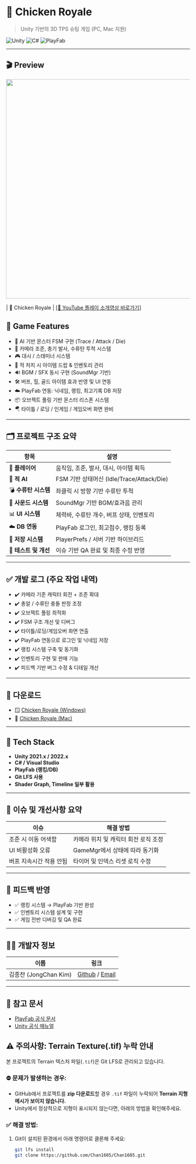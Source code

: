 # 🐔 Chicken Royale

> Unity 기반의 3D TPS 슈팅 게임 (PC, Mac 지원)

![Unity](https://img.shields.io/badge/Unity-20232A?style=for-the-badge&logo=unity&logoColor=white)
![C#](https://img.shields.io/badge/-C%23-239120?style=for-the-badge&logo=csharp&logoColor=white)
![PlayFab](https://img.shields.io/badge/PlayFab-FF6C37?style=for-the-badge)

---

## 🎬 Preview

<!--<img alt="screenshot" src="./ChickenRoyale/Assets/Resources/Images/reallastBG.png" width="80%"/> -->
<Img width ="600" height ="600" src="https://github.com/user-attachments/assets/2408eb8d-ba03-44df-8bcc-9d9718c19ded"/>


<p></p>| 🔗 Chicken Royale  | <a href="https://youtu.be/cAq-W0X-D7M">[🔗 YouTube 플레이 소개영상 바로가기]</a> <p>

## 🧩 Game Features

- 🧠 AI 기반 몬스터 FSM 구현 (Trace / Attack / Die)
- 🎯 카메라 조준, 총기 발사, 수류탄 투척 시스템
- 🎮 대시 / 스태미너 시스템
- 🎁 적 처치 시 아이템 드랍 & 인벤토리 관리
- 🔊 BGM / SFX 동시 구현 (SoundMgr 기반)
- 🛠 버프, 힐, 골드 아이템 효과 반영 및 UI 연동
- ☁️ PlayFab 연동: 닉네임, 랭킹, 최고기록 DB 저장
- 📦 오브젝트 풀링 기반 몬스터 리스폰 시스템
- 🪂 타이틀 / 로딩 / 인게임 / 게임오버 화면 완비

---

## 🗂 프로젝트 구조 요약

| 항목 | 설명 |
|------|------|
| 🎯 **플레이어** | 움직임, 조준, 발사, 대시, 아이템 획득 |
| 👾 **적 AI** | FSM 기반 상태머신 (Idle/Trace/Attack/Die) |
| 💣 **수류탄 시스템** | 좌클릭 시 방향 기반 수류탄 투척 |
| 🎵 **사운드 시스템** | SoundMgr 기반 BGM/효과음 관리 |
| 📊 **UI 시스템** | 체력바, 수류탄 개수, 버프 상태, 인벤토리 |
| ☁️ **DB 연동** | PlayFab 로그인, 최고점수, 랭킹 등록 |
| 💾 **저장 시스템** | PlayerPrefs / 서버 기반 하이브리드 |
| 🧪 **테스트 및 개선** | 이슈 기반 QA 완료 및 최종 수정 반영 |

---

## ✅ 개발 로그 (주요 작업 내역)

- ✔️ 카메라 기준 캐릭터 회전 + 조준 확대
- ✔️ 총알 / 수류탄 충돌 판정 조정
- ✔️ 오브젝트 풀링 최적화
- ✔️ FSM 구조 개선 및 디버그
- ✔️ 타이틀/로딩/게임오버 화면 연출
- ✔️ PlayFab 연동으로 로그인 및 닉네임 저장
- ✔️ 랭킹 시스템 구축 및 동기화
- ✔️ 인벤토리 구현 및 판매 기능
- ✔️ 피드백 기반 버그 수정 & 디테일 개선

---

## 🚀 다운로드

- 🪟 [Chicken Royale (Windows)](https://drive.google.com/file/d/1As4TtGGFFEUW4Lsp4gfaKbw4A5it5-iG/view?usp=drive_link)
- 🍎 [Chicken Royale (Mac)](https://drive.google.com/file/d/18TPozFCqR7o2zRArwAGxigz77zB_Qn92/view?usp=drive_link)

---

## 🧠 Tech Stack

- **Unity 2021.x / 2022.x**
- **C# / Visual Studio**
- **PlayFab (랭킹/DB)**
- **Git LFS 사용**
- **Shader Graph, Timeline 일부 활용**

---

## 📌 이슈 및 개선사항 요약

| 이슈 | 해결 방법 |
|------|-----------|
| 조준 시 이동 어색함 | 카메라 위치 및 캐릭터 회전 로직 조정 |
| UI 비활성화 오류 | GameMgr에서 상태에 따라 동기화 |
| 버프 지속시간 적용 안됨 | 타이머 및 인덱스 리셋 로직 수정 |

---

## 🧪 피드백 반영

- ✅ 랭킹 시스템 → PlayFab 기반 완성
- ✅ 인벤토리 시스템 설계 및 구현
- ✅ 게임 전반 디버깅 및 QA 완료

---

## 🙋‍♂️ 개발자 정보

| 이름 | 링크 |
|------|------|
| 김종찬 (JongChan Kim) | [Github](https://github.com/Chan1605) / [Email](mailto:qkqhoe@naver.com) |

---

## 🔖 참고 문서

- [PlayFab 공식 문서](https://learn.microsoft.com/en-us/gaming/playfab/)
- [Unity 공식 매뉴얼](https://docs.unity3d.com/Manual/index.html)

## ⚠️ 주의사항: Terrain Texture(.tif) 누락 안내

본 프로젝트의 Terrain 텍스처 파일(`.tif`)은 Git LFS로 관리되고 있습니다.

### ⛔ 문제가 발생하는 경우:
- GitHub에서 프로젝트를 **zip 다운로드**할 경우 `.tif` 파일이 누락되어 **Terrain 지형 메시가 보이지 않습니다.**
- Unity에서 정상적으로 지형이 표시되지 않는다면, 아래의 방법을 확인해주세요.

### ✅ 해결 방법:
1. Git이 설치된 환경에서 아래 명령어로 클론해 주세요:
   ```bash
   git lfs install
   git clone https://github.com/Chan1605/Chan1605.git
